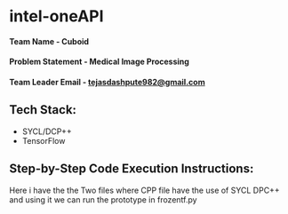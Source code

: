 # intel-oneAPI

#### Team Name - Cuboid
#### Problem Statement - Medical Image Processing
#### Team Leader Email - tejasdashpute982@gmail.com
  
## Tech Stack: 
   * SYCL/DCP++ 
   * TensorFlow
   
## Step-by-Step Code Execution Instructions:
  Here i have the the Two files where CPP file have the use of SYCL DPC++ and using it we can run the prototype in frozentf.py
  
